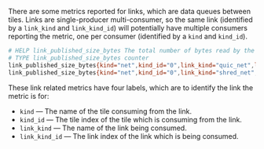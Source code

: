 There are some metrics reported for links, which are data queues between
tiles. Links are single-producer multi-consumer, so the same link
(identified by a `link_kind` and `link_kind_id`) will potentially have
multiple consumers reporting the metric, one per consumer (identified by
a `kind` and `kind_id`).

```sh [bash]
# HELP link_published_size_bytes The total number of bytes read by the link consumer.
# TYPE link_published_size_bytes counter
link_published_size_bytes{kind="net",kind_id="0",link_kind="quic_net",link_kind_id="0"} 0
link_published_size_bytes{kind="net",kind_id="0",link_kind="shred_net",link_kind_id="0"} 0
```

These link related metrics have four labels, which are to identify the
link the metric is for:

- `kind` &mdash; The name of the tile consuming from the link.
- `kind_id` &mdash; The tile index of the tile which is consuming from the link.
- `link_kind` &mdash; The name of the link being consumed.
- `link_kind_id` &mdash; The link index of the link which is being consumed.
